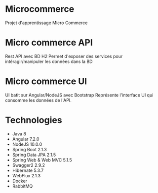 # Microcommerce
Projet d'apprentissage Micro Commerce

# Micro commerce API
  Rest API avec BD H2
  Permet d'exposer des services pour intéragir/manipuler les données dans la BD

# Micro commerce UI
  UI batit sur Angular/NodeJS avec Bootstrap
  Représente l'interface UI qui consomme les données de l'API.

# Technologies
  - Java 8
  - Angular 7.2.0
  - NodeJS 10.0.0
  - Spring Boot 2.1.3
  - Spring Data JPA 2.1.5
  - Spring Web & Web MVC 5.1.5
  - Swagger2 2.9.2
  - Hibernate 5.3.7
  - WebFlux 2.1.3
  - Docker
  - RabbitMQ
